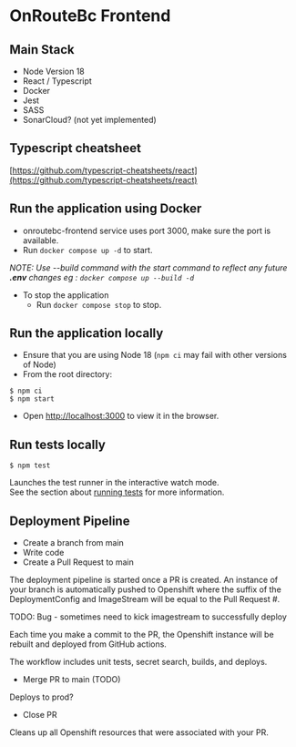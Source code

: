 # OnRouteBc Frontend


## Main Stack

- Node Version 18
- React / Typescript
- Docker
- Jest
- SASS
- SonarCloud? (not yet implemented)

## Typescript cheatsheet

[https://github.com/typescript-cheatsheets/react](https://github.com/typescript-cheatsheets/react)


## Run the application using Docker

* onroutebc-frontend service uses port 3000, make sure the port is available.
* Run `docker compose up -d` to start.

*NOTE: Use --build command with the start command to reflect any future **.env** changes eg : `docker compose up --build -d`*

* To stop the application
   * Run `docker compose stop` to stop.


## Run the application locally

* Ensure that you are using Node 18 (`npm ci` may fail with other versions of Node)
* From the root directory:

```
$ npm ci
$ npm start
```

* Open [http://localhost:3000](http://localhost:3000) to view it in the browser.


## Run tests locally

```
$ npm test
```

Launches the test runner in the interactive watch mode.\
See the section about [running tests](https://facebook.github.io/create-react-app/docs/running-tests) for more information.

## Deployment Pipeline

* Create a branch from main
* Write code
* Create a Pull Request to main

The deployment pipeline is started once a PR is created. An instance of your branch is automatically pushed to Openshift where the suffix of the DeploymentConfig and ImageStream will be equal to the Pull Request #.

TODO: Bug - sometimes need to kick imagestream to successfully deploy

Each time you make a commit to the PR, the Openshift instance will be rebuilt and deployed from GitHub actions.

The workflow includes unit tests, secret search, builds, and deploys.

* Merge PR to main (TODO)

Deploys to prod?

* Close PR

Cleans up all Openshift resources that were associated with your PR.

